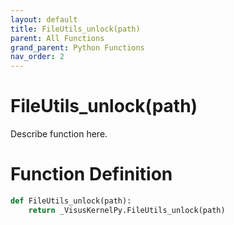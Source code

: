 ```yaml
---
layout: default
title: FileUtils_unlock(path)
parent: All Functions
grand_parent: Python Functions
nav_order: 2
---
```


# FileUtils_unlock(path)

Describe function here.

# Function Definition

```python
def FileUtils_unlock(path):
    return _VisusKernelPy.FileUtils_unlock(path)
```